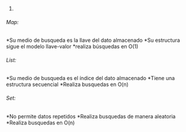  1. 
 ###### Map: 
 *Su medio de busqueda es la llave del dato almacenado
 *Su estructura sigue el modelo llave-valor
 *realiza búsquedas en O(1)
 ###### List: 
 *Su medio de busqueda es el índice del dato almacenado
 *Tiene una estructura secuencial
 *Realiza busquedas en O(n)
 ###### Set:
 *No permite datos repetidos
 *Realiza busquedas de manera aleatoria 
 *Realiza busquedas en O(n)
